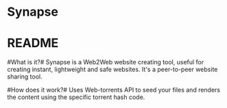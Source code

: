 # Synapse

# README 

#What is it?#
Synapse is a Web2Web website creating tool, useful for creating instant, lightweight and safe websites. It's a peer-to-peer website sharing tool.

#How does it work?#
Uses Web-torrents API to seed your files and renders the content using the specific torrent hash code. 

